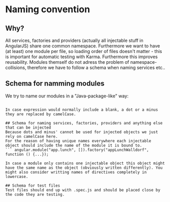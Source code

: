 # Naming convention

## Why?
All services, factories and providers (actually all injectable stuff in AngularJS) share one common namespace. Furthermore we want to have (at least) one module per file, so loading order of files doesn't matter - this is important for automatic testing with Karma. Furthermore this improves reusability. Modules themself do not adress the problem of namespace-collisions, therefore we have to follow a schema when naming services etc..

## Schema for namming modules
We try to name our modules in a "Java-package-like" way:
``` app.catsMiniCal

In case expression would normally include a blank, a dot or a minus they are replaced by camelCase.

## Schema for naming services, factories, providers and anything else that can be injected
Because dots and minus' cannot be used for injected objects we just rely on camelCase here. 
For the reason of having unique names everywhere each injectable object should include the name of the module it is bound to.
``` angular.module("app.lunch", []).factory("appLunchWalldorf", function () {...});

In case a module only contains one injectable object this object might have the same name as the object (obviously written differently). You might also consider writting names of directives completely in lowercase.

## Schema for test files
Test files should end up with .spec.js and should be placed close by the code they are testing.